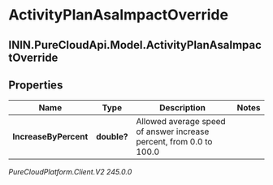 # ActivityPlanAsaImpactOverride

## ININ.PureCloudApi.Model.ActivityPlanAsaImpactOverride

## Properties

|Name | Type | Description | Notes|
|------------ | ------------- | ------------- | -------------|
| **IncreaseByPercent** | **double?** | Allowed average speed of answer increase percent, from 0.0 to 100.0 | |



_PureCloudPlatform.Client.V2 245.0.0_
